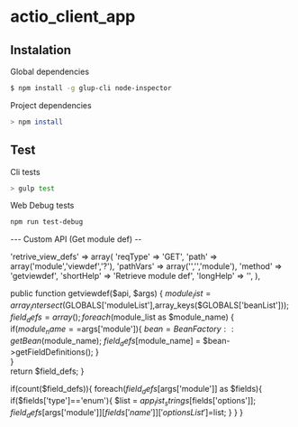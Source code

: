 # actio_client_app

## Instalation

Global dependencies

```sh
$ npm install -g glup-cli node-inspector
```

Project dependencies

```sh
> npm install
```

## Test

Cli tests

```sh
> gulp test 
```

Web Debug tests

```sh
npm run test-debug
```


--- Custom API (Get module def) --

'retrive_view_defs' => array(
	'reqType' => 'GET',
	'path' => array('module','viewdef','?'),
   	'pathVars' => array('','','module'),
   	'method' => 'getviewdef',
   	'shortHelp' => 'Retrieve module def',
   	'longHelp' => '',
),  

public function getviewdef($api, $args)
{
    $module_list = array_intersect($GLOBALS['moduleList'],array_keys($GLOBALS['beanList']));
    $field_defs = array();
    foreach($module_list as $module_name) {
        if($module_name==$args['module']){
            $bean = BeanFactory::getBean($module_name);
            $field_defs[$module_name] = $bean->getFieldDefinitions();
        }   
    }       
    return $field_defs;
}

if(count($field_defs)){
    foreach($field_defs[$args['module']] as $fields){
        if($fields['type']=='enum'){
            $list = $app_list_strings[$fields['options']];
            $field_defs[$args['module']][$fields['name']]['optionsList']=$list;
        }
    }
}